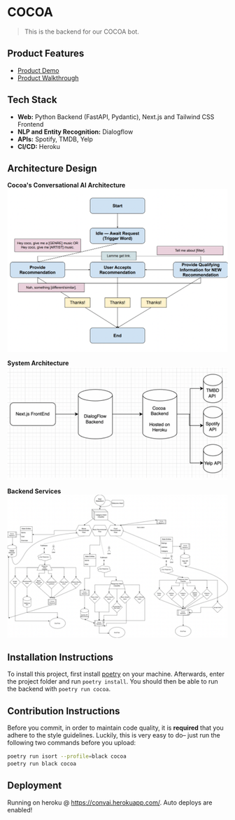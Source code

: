 # COCOA
> This is the backend for our COCOA bot.

## Product Features
- [Product Demo](https://www.youtube.com/watch?v=7q5QhEqZHBw&ab_channel=RobertKang)
- [Product Walkthrough](https://docs.google.com/presentation/d/1NwLBlXiXcbnBE8y7UPCaglUemoXy7SG_ZJJBgGriaLM/edit?usp=sharing)

## Tech Stack
- **Web:** Python Backend (FastAPI, Pydantic), Next.js and Tailwind CSS Frontend
- **NLP and Entity Recognition:** Dialogflow
- **APIs:** Spotify, TMDB, Yelp
- **CI/CD:** Heroku

## Architecture Design
**Cocoa's Conversational AI Architecture**
![Cocoa's Conversational AI Architecture](https://github.com/weirongw23/cocoa/blob/main/cocoa-architecture.png)

**System Architecture**
![System Architecture](https://github.com/weirongw23/cocoa/blob/main/sys-architecture.png)

**Backend Services**
![Backend Services](https://github.com/weirongw23/cocoa/blob/main/backend-services.png)

## Installation Instructions

To install this project, first install [poetry](https://python-poetry.org/docs/) on your machine.
Afterwards, enter the project folder and run `poetry install`. You should then be able to run the 
backend with `poetry run cocoa`.

## Contribution Instructions
Before you commit, in order to maintain code quality, it is **required** that you adhere to the style
guidelines. Luckily, this is very easy to do– just run the following two commands before you upload:
```bash
poetry run isort --profile=black cocoa
poetry run black cocoa
```

## Deployment
Running on heroku @ https://convai.herokuapp.com/. Auto deploys are enabled!

